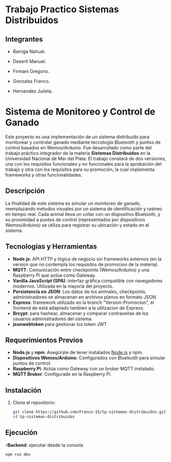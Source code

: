 # Trabajo Practico Sistemas Distribuidos

## Integrantes
- Barriga Nahuel.

- Deserti Manuel.

- Firmani Gregorio.

- Gonzalez Franco.

- Hernandez Julieta.


# Sistema de Monitoreo y Control de Ganado

Este proyecto es una implementación de un sistema distribuido para monitorear y controlar ganado mediante tecnología Bluetooth y puntos de control basados en Wemos/Arduino. Fue desarrollado como parte del trabajo práctico integrador de la materia **Sistemas Distribuidos** en la Universidad Nacional de Mar del Plata.
El trabajo constará de dos versiones, una con los requisitos funcionales y no funcionales para la aprobación del trabajo y otra con los requisitos para su promoción, la cual implementa frameworks y otras funcionalidades.

## Descripción

La finalidad de este sistema es simular un monitoreo de ganado, reemplazando métodos visuales por un sistema de identificación y rastreo en tiempo real. Cada animal lleva un collar con un dispositivo Bluetooth, y su proximidad a puntos de control (representados por dispositivos Wemos/Arduino) se utiliza para registrar su ubicación y estado en el sistema.

## Tecnologías y Herramientas

- **Node.js**: API HTTP y lógica de negocio sin frameworks externos (en la version que no contempla los requisitos de promocion de la materia).
- **MQTT**: Comunicación entre checkpoints (Wemos/Arduino) y una Raspberry Pi que actúa como Gateway.
- **Vanilla JavaScript (SPA)**: Interfaz gráfica compatible con navegadores modernos. Utilizada en la mayoria del proyecto.
- **Persistencia en JSON**: Los datos de los animales, checkpoints, administradores se almacenan en archivos planos en formato JSON.
- **Express**: framework utilizado en la branch "Version-Promocion", el frontend de está adaptado tambien a la utilizacion de Express.
- **Brcypt**: para hashear, almacenar y comparar contraseñas de los usuarios administradores del sistema.
- **jsonwebtoken** para gestionar los token JWT 

## Requerimientos Previos

- **Node.js** y **npm**: Asegúrate de tener instalados [Node.js](https://nodejs.org/) y npm.
- **Dispositivos Wemos/Arduino**: Configurados con Bluetooth para simular puntos de control.
- **Raspberry Pi**: Actúa como Gateway con un broker MQTT instalado.
- **MQTT Broker**: Configurado en la Raspberry Pi.

## Instalación

1. Clona el repositorio:
   ```bash
   git clone https://github.com/Franco-15/tp-sistemas-distribuidos.git
   cd tp-sistemas-distribuidos

## Ejecución
**-Backend**: ejecutar desde la consola
 ```bash
npm run dev
```

